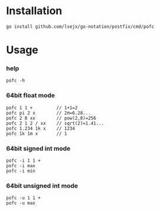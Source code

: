 # Installation
	go install github.com/lsejx/go-notation/postfix/cmd/pofc

# Usage

### help
	pofc -h

### 64bit float mode
	pofc 1 1 +         // 1+1=2
	pofc pi 2 x        // 2π=6.28...
	pofc 2 8 xx        // pow(2,8)=256
	pofc 2 1 2 / xx    // sqrt(2)=1.41...
	pofc 1.234 1k x    // 1234
	pofc 1k 1m x       // 1

### 64bit signed int mode
	pofc -i 1 1 +
	pofc -i max
	pofc -i min

### 64bit unsigned int mode
	pofc -u 1 1 +
	pofc -u max
